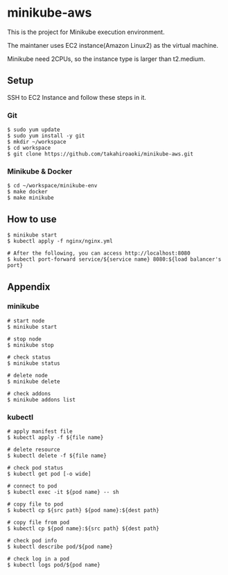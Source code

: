 # minikube-aws

This is the project for Minikube execution environment.

The maintaner uses EC2 instance(Amazon Linux2) as the virtual machine.

Minikube need 2CPUs, so the instance type is larger than t2.medium.

## Setup
SSH to EC2 Instance and follow these steps in it.

### Git
```
$ sudo yum update
$ sudo yum install -y git
$ mkdir ~/workspace
$ cd workspace
$ git clone https://github.com/takahiroaoki/minikube-aws.git
```

### Minikube & Docker
```
$ cd ~/workspace/minikube-env
$ make docker
$ make minikube
```

## How to use
```
$ minikube start
$ kubectl apply -f nginx/nginx.yml

# After the following, you can access http://localhost:8080
$ kubectl port-forward service/${service name} 8080:${load balancer's port}
```

## Appendix
### minikube
```
# start node
$ minikube start

# stop node
$ minikube stop

# check status
$ minikube status

# delete node
$ minikube delete

# check addons
$ minikube addons list
```

### kubectl
```
# apply manifest file
$ kubectl apply -f ${file name}

# delete resource
$ kubectl delete -f ${file name}

# check pod status
$ kubectl get pod [-o wide]

# connect to pod
$ kubectl exec -it ${pod name} -- sh

# copy file to pod
$ kubectl cp ${src path} ${pod name}:${dest path}

# copy file from pod
$ kubectl cp ${pod name}:${src path} ${dest path}

# check pod info
$ kubectl describe pod/${pod name}

# check log in a pod
$ kubectl logs pod/${pod name}
```
